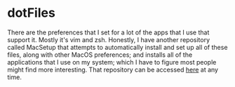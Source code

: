# dotFiles
There are the preferences that I set for a lot of the apps that I use that support it. Mostly it's vim and zsh. Honestly, I have another repository called MacSetup that attempts to automatically install and set up all of these files, along with other MacOS preferences; and installs all of the applications that I use on my system; which I have to figure most people might find more interesting. That repository can be accessed [here](https://github.com/makccr/macSetup) at any time. 
